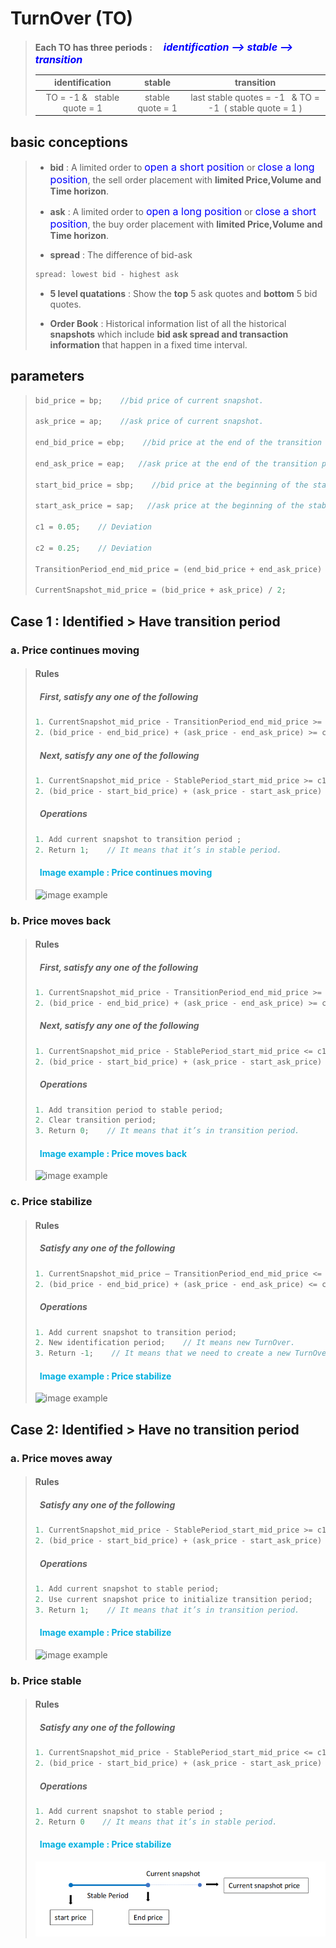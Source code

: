 # __TurnOver (TO)__

> __Each TO has three periods :&emsp;__ __<font color="blue" size=3>*identification —> stable —> transition*</font>__
>
>|       identification       |      stable      |                       transition                       |
>| :------------------------: | :--------------: | :----------------------------------------------------: |
>| TO = -1 &&ensp; stable quote = 1 | stable quote = 1 | last stable quotes = -1 &ensp;& TO = -1&ensp;( stable quote = 1 ) |

## basic conceptions  
>
>+ __bid__ : A limited order to <font color="blue" size=3>open a short position</font> or <font color="blue" size=3>close a long position</font>, the sell order placement with __limited Price,Volume and Time horizon__.  
>
>+ __ask__ : A limited order to <font color="blue" size=3>open a long position</font> or <font color="blue" size=3>close a short position</font>, the buy order placement with __limited Price,Volume and Time horizon__.  
>
>+ __spread__ : The difference of bid-ask
>
>```java
> spread: lowest bid - highest ask
>```
>
>+ __5 level quatations__ : Show the __top__ 5 ask quotes and __bottom__ 5 bid quotes.
>
>+ __Order Book__ : Historical information list of all the historical __snapshots__ which include __bid ask spread and transaction information__ that happen in a fixed time interval.  
>
## parameters  
>
> ```java
> bid_price = bp;    //bid price of current snapshot.
>
> ask_price = ap;    //ask price of current snapshot.
>
> end_bid_price = ebp;    //bid price at the end of the transition period in this TurnOver. (Actually it’s the bid price of the previous snapshot.)
>
> end_ask_price = eap;   //ask price at the end of the transition period in this TurnOver. (Actually it’s the ask price of the previous snapshot.)
>
> start_bid_price = sbp;    //bid price at the beginning of the stable period in this TurnOver.
>
> start_ask_price = sap;   //ask price at the beginning of the stable period in this TurnOver.
>
>c1 = 0.05;    // Deviation 
>
>c2 = 0.25;    // Deviation 
>
>TransitionPeriod_end_mid_price = (end_bid_price + end_ask_price) / 2;
>
>CurrentSnapshot_mid_price = (bid_price + ask_price) / 2;
>```

## __Case 1 : Identified > Have transition period__
  
### __a. Price continues moving__

  > #### Rules
  >
  > ##### &ensp;First, satisfy any one of the following
  >
  >```java
  >1. CurrentSnapshot_mid_price - TransitionPeriod_end_mid_price >= c1;
  >2. (bid_price - end_bid_price) + (ask_price - end_ask_price) >= c2;
  >```
  >
  > ##### &ensp;Next, satisfy any one of the following
  >
  >```java
  >1. CurrentSnapshot_mid_price - StablePeriod_start_mid_price >= c1;
  >2. (bid_price - start_bid_price) + (ask_price - start_ask_price) >= c2;
  >```
  >
  > ##### &ensp;Operations
  >
  >```java
  >1. Add current snapshot to transition period ;
  >2. Return 1;    // It means that it’s in stable period.
  >```
>
> #### <font color="sky blue">&ensp;Image example : Price continues moving</font>
>
> ![image example](/194254.png "Price continues moving")
  
### __b. Price moves back__

  > #### Rules
  >
  > ##### &ensp;First, satisfy any one of the following
  >
  >```java
  >1. CurrentSnapshot_mid_price - TransitionPeriod_end_mid_price >= c1;
  >2. (bid_price - end_bid_price) + (ask_price - end_ask_price) >= c2;
  >```
  >
  > ##### &ensp;Next, satisfy any one of the following
  >
  >```java
  >1. CurrentSnapshot_mid_price - StablePeriod_start_mid_price <= c1;
  >2. (bid_price - start_bid_price) + (ask_price - start_ask_price) <= c2;
  >```
  >
  > ##### &ensp;Operations
  >
  >```java
  >1. Add transition period to stable period;
  >2. Clear transition period;
  >3. Return 0;    // It means that it’s in transition period.
  >```
>
> #### <font color="sky blue">&ensp;Image example : Price moves back</font>
>
> ![image example](/205003.png "Price moves back")

### __c. Price stabilize__

  > #### Rules
  >
  > ##### &ensp;Satisfy any one of the following
  >
  >```java
  >1. CurrentSnapshot_mid_price – TransitionPeriod_end_mid_price <= c1;
  >2. (bid_price - end_bid_price) + (ask_price - end_ask_price) <= c2;
  >```
  >
  > ##### &ensp;Operations
  >
  >```java
  > 1. Add current snapshot to transition period;
  > 2. New identification period;    // It means new TurnOver.
  > 3. Return -1;    // It means that we need to create a new TurnOver.
  >```
>
> #### <font color="sky blue">&ensp;Image example : Price stabilize</font>
>
> ![image example](/214024.png "Price stabilize")

## __Case 2: Identified > Have no transition period__
  
### __a. Price moves away__

  > #### Rules
  >
  > ##### &ensp;Satisfy any one of the following
  >
  >```java
  >1. CurrentSnapshot_mid_price - StablePeriod_start_mid_price >= c1;
  >2. (bid_price - start_bid_price) + (ask_price - start_ask_price) >= c2;
  >```
  >
  > ##### &ensp;Operations
  >
  >```java
  > 1. Add current snapshot to stable period;
  > 2. Use current snapshot price to initialize transition period; 
  > 3. Return 1;    // It means that it’s in transition period.
  >```
>
> #### <font color="sky blue">&ensp;Image example : Price stabilize</font>
>
> ![image example](../213758.png "Price moves away")
  
### __b. Price stable__

  > #### Rules
  >
  > ##### &ensp;Satisfy any one of the following
  >
  >```java
  >1. CurrentSnapshot_mid_price - StablePeriod_start_mid_price <= c1;
  >2. (bid_price - start_bid_price) + (ask_price - start_ask_price) <= c2;
  >```
  >
  > ##### &ensp;Operations
  >
  >```java
  > 1. Add current snapshot to stable period ;
  > 2. Return 0    // It means that it’s in stable period.
  >```
>
> #### <font color="sky blue">&ensp;Image example : Price stabilize</font>
>
> ![image example](./214024.png "Price stable")
